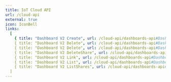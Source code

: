 ```yaml
---
title: IoT Cloud API
url: /cloud-api
external: true
icon: IconBell
links:
  [
    { title: "Dashboard V2 Create", url: /cloud-api/dashboards-api#Dashboards V2 List },
    { title: "Dashboard V2 Delete", url: /cloud-api/dashboards-api#Dashboards V2 },
    { title: "Dashboard V2 Delete", url: /cloud-api/dashboards-api#Dashboards V2 List },
    { title: "Dashboard V2 DeleteShare", url: /cloud-api/dashboards-api#Dashboards V2 Dashboard V2 DeleteShare },
    { title: "Dashboard V2 Link", url: /cloud-api/dashboards-api#Dashboards V2 Link },
    { title: "Dashboard V2 List", url: /cloud-api/dashboards-api#Dashboards V2 List },
    { title: "Dashboard V2 ListShares", url: /cloud-api/dashboards-api#Dashboards V2 ListShares },
  ]
---
```


